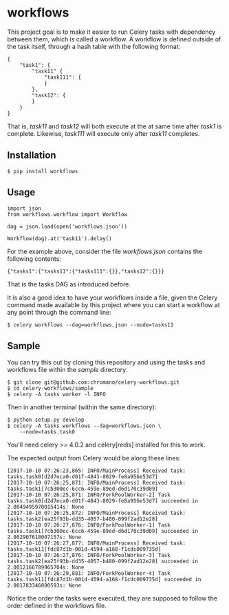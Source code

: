 # workflows

This project goal is to make it easier to run Celery tasks
with dependency between them, which is called a workflow.
A workflow is defined outside of the task itself, through
a hash table with the following format:

    {
        "task1": {
            "task11" {
                "task111": {
                }
            },
            "task12": {
            }
        }
    }

That is, _task11_ and _task12_ will both execute at the
at same time after _task1_ is complete. Likewise, _task111_ 
will execute only after _task11_  completes.

## Installation

    $ pip install workflows

## Usage

    import json
    from workflows.workflow import Workflow

    dag = json.load(open('workflows.json'))

    Workflow(dag).at('task11').delay()

For the example above, consider the file _workflows.json_
contains the following contents:

    {"tasks1":{"tasks11":{"tasks111":{}},"tasks12":{}}}

That is the tasks DAG as introduced before.

It is also a good idea to have your workflows inside a file,
given the Celery command made available by this project where
you can start a workflow at any point through the command
line:

    $ celery workflows --dag=workflows.json --node=tasks11

## Sample

You can try this out by cloning this repository and using the
tasks and workflows file within the _sample_ directory:

    $ git clone git@github.com:chromano/celery-workflows.git
    $ cd celery-workflows/sample
    $ celery -A tasks worker -l INFO

Then in another terminal (within the same directory):

    $ python setup.py develop
    $ celery -A tasks workflows --dag=workflows.json \
        --node=tasks.task0

You'll need celery >= 4.0.2 and celery[redis] installed for
this to work.

The expected output from Celery would be along these lines:

    [2017-10-10 07:26:23,865: INFO/MainProcess] Received task: tasks.task0[d2d7eca0-d01f-4843-8029-fe8a956e53d7]
    [2017-10-10 07:26:25,871: INFO/MainProcess] Received task: tasks.task1[7cb300ec-6cc6-459e-89ed-d6d170c39d09]
    [2017-10-10 07:26:25,871: INFO/ForkPoolWorker-2] Task tasks.task0[d2d7eca0-d01f-4843-8029-fe8a956e53d7] succeeded in 2.0049495970015414s: None
    [2017-10-10 07:26:25,872: INFO/MainProcess] Received task: tasks.task2[ea25f93b-dd35-4057-b480-099f2ad12e28]
    [2017-10-10 07:26:27,876: INFO/ForkPoolWorker-1] Task tasks.task1[7cb300ec-6cc6-459e-89ed-d6d170c39d09] succeeded in 2.002907618007157s: None
    [2017-10-10 07:26:27,877: INFO/MainProcess] Received task: tasks.task11[fdc87d1b-001d-4594-a168-f1cdc009735d]
    [2017-10-10 07:26:27,876: INFO/ForkPoolWorker-3] Task tasks.task2[ea25f93b-dd35-4057-b480-099f2ad12e28] succeeded in 2.0012166789965704s: None
    [2017-10-10 07:26:29,881: INFO/ForkPoolWorker-4] Task tasks.task11[fdc87d1b-001d-4594-a168-f1cdc009735d] succeeded in 2.001783346000593s: None

Notice the order the tasks were executed, they are supposed
to follow the order defined in the workflows file.
